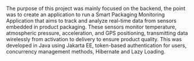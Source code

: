 The purpose of this project was mainly focused on the backend, the point was to create an application to run a Smart Packaging Monitoring Application
that aims to track and analyze real-time data from sensors embedded in product packaging. 
These sensors monitor temperature, atmospheric pressure, acceleration, and GPS positioning, transmitting data wirelessly from activation to delivery
to ensure product quality. 
This was developed in Java using Jakarta EE, token-based authentication for users, concurrency management methods, Hibernate and Lazy Loading.
